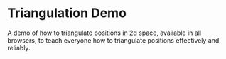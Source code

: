 # Triangulation Demo
A demo of how to triangulate positions in 2d space, available in all browsers, to teach everyone how to triangulate positions effectively and reliably.
